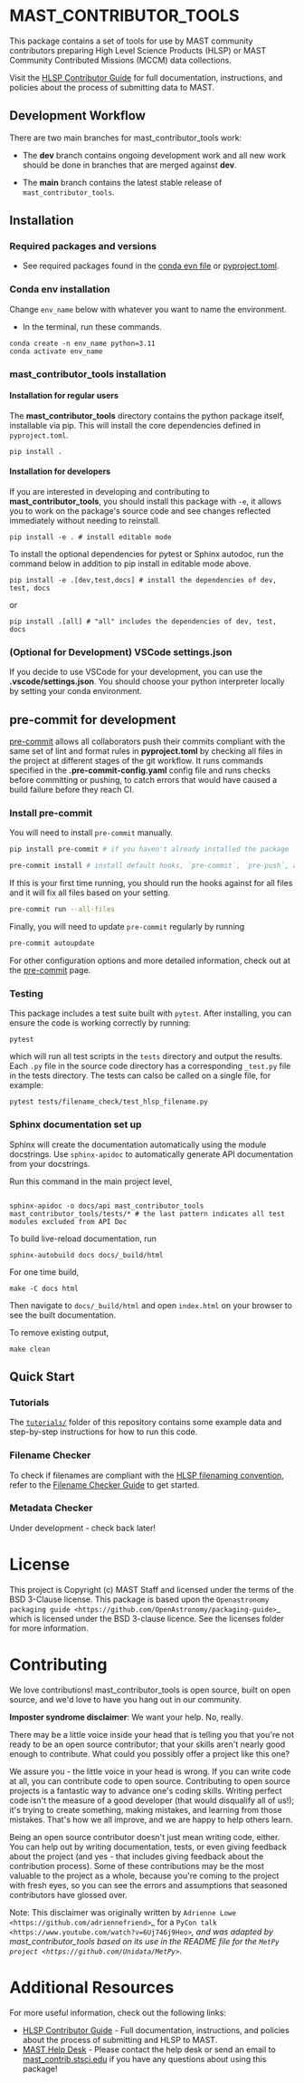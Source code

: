 # MAST_CONTRIBUTOR_TOOLS
This package contains a set of tools for use by MAST community contributors preparing High Level Science Products (HLSP) or MAST Community Contributed Missions (MCCM) data collections.

Visit the [HLSP Contributor Guide](https://outerspace.stsci.edu/display/MASTDOCS/HLSP+Contributor+Guide) for full documentation, instructions, and policies about the process of submitting data to MAST.

## Development Workflow
There are two main branches for mast_contributor_tools work:

- The **dev** branch contains ongoing development work and all new work should be done in branches that are merged against **dev**.

- The **main** branch contains the latest stable release of `mast_contributor_tools`.

## Installation
### Required packages and versions
- See required packages found in the [conda evn file](https://github.com/spacetelescope/mast_contributor_tools/blob/dev/envs/mct_env.yml) or [pyproject.toml](https://github.com/spacetelescope/mast_contributor_tools/blob/dev/pyproject.toml).

### Conda env installation
Change `env_name` below with whatever you want to name the environment.
- In the terminal, run these commands.


```shell
conda create -n env_name python=3.11
conda activate env_name
```

### mast_contributor_tools installation
#### Installation for regular users
The **mast_contributor_tools** directory contains the python package itself, installable via pip. This will install the core dependencies defined in `pyproject.toml`.
```shell
pip install .
```
#### Installation for developers
If you are interested in developing and contributing to **mast_contributor_tools**, you should install this package with `-e`, it allows you to work on the package's source code and see changes reflected immediately without needing to reinstall.

```shell
pip install -e . # install editable mode
```
To install the optional dependencies for pytest or Sphinx autodoc, run the command below in addition to pip install in editable mode above.

```shell
pip install -e .[dev,test,docs] # install the dependencies of dev, test, docs
```
or
```shell
pip install .[all] # "all" includes the dependencies of dev, test, docs
```

### (Optional for Development) VSCode settings.json

If you decide to use VSCode for your development, you can use the **.vscode/settings.json**. You should choose your python interpreter locally by setting your conda environment.

## pre-commit for development

[pre-commit](https://pre-commit.com/) allows all collaborators push their commits compliant with the same set of lint and format rules in **pyproject.toml** by checking all files in the project at different stages of the git workflow. It runs commands specified in the **.pre-commit-config.yaml** config file and runs checks before committing or pushing, to catch errors that would have caused a build failure before they reach CI.

### Install pre-commit
You will need to install `pre-commit` manually.
```bash
pip install pre-commit # if you haven't already installed the package
```

```bash
pre-commit install # install default hooks, `pre-commit`, `pre-push`, and `commit-msg`, as specified in the config file.
```

If this is your first time running, you should run the hooks against for all files and it will fix all files based on your setting.
```bash
pre-commit run --all-files
```
Finally, you will need to update `pre-commit` regularly by running
```bash
pre-commit autoupdate
```
For other configuration options and more detailed information, check out at the [pre-commit](https://pre-commit.com/) page.

### Testing

This package includes a test suite built with `pytest`. After installing, you can ensure the code is working correctly by running:

```
pytest
```

which will run all test scripts in the `tests` directory and output the results. Each `.py` file in the source code directory has a corresponding `_test.py` file in the tests directory. The tests can calso be called on a single file, for example:

```
pytest tests/filename_check/test_hlsp_filename.py
```
### Sphinx documentation set up
Sphinx will create the documentation automatically using the module docstrings.
Use `sphinx-apidoc` to automatically generate API documentation from your docstrings.

Run this command in the main project level,
```shell

sphinx-apidoc -o docs/api mast_contributor_tools mast_contributor_tools/tests/* # the last pattern indicates all test modules excluded from API Doc
```
To build live-reload documentation, run

```shell
sphinx-autobuild docs docs/_build/html
```

For one time build,
```shell
make -C docs html
```

Then navigate to `docs/_build/html` and open `index.html` on your browser to see the built documentation.

To remove existing output,

```shell
make clean
```


## Quick Start
### Tutorials

The [`tutorials/`](tutorials/) folder of this repository contains some example data and step-by-step instructions for how to run this code.

### Filename Checker
To check if filenames are compliant with the [HLSP filenaming convention](https://outerspace.stsci.edu/display/MASTDOCS/File+Naming+Convention), refer to the [Filename Checker Guide](docs/filename_check_readme.md) to get started.

### Metadata Checker

Under development - check back later!

# License


This project is Copyright (c) MAST Staff and licensed under
the terms of the BSD 3-Clause license. This package is based upon
the `Openastronomy packaging guide <https://github.com/OpenAstronomy/packaging-guide>`_
which is licensed under the BSD 3-clause licence. See the licenses folder for
more information.

# Contributing

We love contributions! mast_contributor_tools is open source,
built on open source, and we'd love to have you hang out in our community.

**Imposter syndrome disclaimer**: We want your help. No, really.

There may be a little voice inside your head that is telling you that you're not
ready to be an open source contributor; that your skills aren't nearly good
enough to contribute. What could you possibly offer a project like this one?

We assure you - the little voice in your head is wrong. If you can write code at
all, you can contribute code to open source. Contributing to open source
projects is a fantastic way to advance one's coding skills. Writing perfect code
isn't the measure of a good developer (that would disqualify all of us!); it's
trying to create something, making mistakes, and learning from those
mistakes. That's how we all improve, and we are happy to help others learn.

Being an open source contributor doesn't just mean writing code, either. You can
help out by writing documentation, tests, or even giving feedback about the
project (and yes - that includes giving feedback about the contribution
process). Some of these contributions may be the most valuable to the project as
a whole, because you're coming to the project with fresh eyes, so you can see
the errors and assumptions that seasoned contributors have glossed over.

Note: This disclaimer was originally written by
`Adrienne Lowe <https://github.com/adriennefriend>`_ for a
`PyCon talk <https://www.youtube.com/watch?v=6Uj746j9Heo>`_, and was adapted by
mast_contributor_tools based on its use in the README file for the
`MetPy project <https://github.com/Unidata/MetPy>`_.

# Additional Resources

For more useful information, check out the following links:

- [HLSP Contributor Guide](https://outerspace.stsci.edu/display/MASTDOCS/HLSP+Contributor+Guide) - Full documentation, instructions, and policies about the process of submitting and HLSP to MAST.
- [MAST Help Desk](https://outerspace.stsci.edu/display/MASTDOCS/Archive+Support) - Please contact the help desk or send an email to [mast_contrib.stsci.edu](mailto:mast_contrib.stsci.edu) if you have any questions about using this package!
